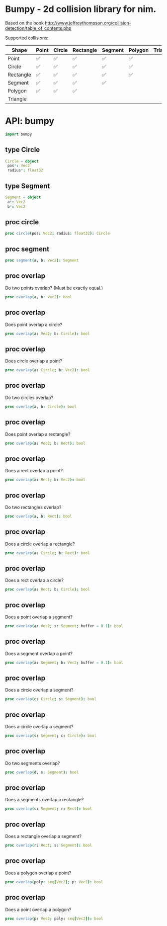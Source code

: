 # Bumpy - 2d collision library for nim.

Based on the book http://www.jeffreythompson.org/collision-detection/table_of_contents.php


Supported collisions:

Shape         | Point         | Circle        | Rectangle     | Segment       | Polygon       | Triangle      |
------------- | ------------- | ------------- | ------------- | ------------- | ------------- | ------------- |
Point         | ✅           | ✅            | ✅           | ✅            | ✅           |               |
Circle        | ✅           | ✅            | ✅           | ✅            | ✅           |               |
Rectangle     | ✅           | ✅            | ✅           | ✅            | ✅           |               |
Segment       | ✅           | ✅            | ✅           | ✅            |               |               |
Polygon       | ✅           | ✅            | ✅           |               |               |               |
Triangle      |               |               |               |               |               |               |

# API: bumpy

```nim
import bumpy
```

## **type** Circle


```nim
Circle = object
 pos*: Vec2
 radius*: float32
```

## **type** Segment


```nim
Segment = object
 a*: Vec2
 b*: Vec2
```

## **proc** circle


```nim
proc circle(pos: Vec2; radius: float32): Circle
```

## **proc** segment


```nim
proc segment(a, b: Vec2): Segment
```

## **proc** overlap

Do two points overlap? (Must be exactly equal.)

```nim
proc overlap(a, b: Vec2): bool
```

## **proc** overlap

Does point overlap a circle?

```nim
proc overlap(a: Vec2; b: Circle): bool
```

## **proc** overlap

Does circle overlap a point?

```nim
proc overlap(a: Circle; b: Vec2): bool
```

## **proc** overlap

Do two circles overlap?

```nim
proc overlap(a, b: Circle): bool
```

## **proc** overlap

Does point overlap a rectangle?

```nim
proc overlap(a: Vec2; b: Rect): bool
```

## **proc** overlap

Does a rect overlap a point?

```nim
proc overlap(a: Rect; b: Vec2): bool
```

## **proc** overlap

Do two rectangles overlap?

```nim
proc overlap(a, b: Rect): bool
```

## **proc** overlap

Does a circle overlap a rectangle?

```nim
proc overlap(a: Circle; b: Rect): bool
```

## **proc** overlap

Does a rect overlap a circle?

```nim
proc overlap(a: Rect; b: Circle): bool
```

## **proc** overlap

Does a point overlap a segment?

```nim
proc overlap(a: Vec2; s: Segment; buffer = 0.1): bool
```

## **proc** overlap

Does a segment overlap a point?

```nim
proc overlap(a: Segment; b: Vec2; buffer = 0.1): bool
```

## **proc** overlap

Does a circle overlap a segment?

```nim
proc overlap(c: Circle; s: Segment): bool
```

## **proc** overlap

Does a circle overlap a segment?

```nim
proc overlap(s: Segment; c: Circle): bool
```

## **proc** overlap

Do two segments overlap?

```nim
proc overlap(d, s: Segment): bool
```

## **proc** overlap

Does a segments overlap a rectangle?

```nim
proc overlap(s: Segment; r: Rect): bool
```

## **proc** overlap

Does a rectangle overlap a segment?

```nim
proc overlap(r: Rect; s: Segment): bool
```

## **proc** overlap

Does a polygon overlap a point?

```nim
proc overlap(poly: seq[Vec2]; p: Vec2): bool
```

## **proc** overlap

Does a point overlap a polygon?

```nim
proc overlap(p: Vec2; poly: seq[Vec2]): bool
```
